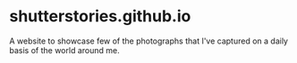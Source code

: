 # shutterstories.github.io
A website to showcase few of the photographs that I've captured on a daily basis of the world around me. 

